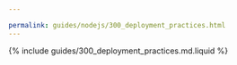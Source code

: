 ```yaml
---

permalink: guides/nodejs/300_deployment_practices.html
---
```


{% include guides/300_deployment_practices.md.liquid %}
